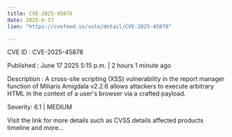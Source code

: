 ```yaml
---
title: CVE-2025-45878
date: 2025-6-17
lien: "https://cvefeed.io/vuln/detail/CVE-2025-45878"

---
```


CVE ID : CVE-2025-45878

Published :  June 17
2025
5:15 p.m. | 2 hours
1 minute ago

Description : A cross-site scripting (XSS) vulnerability in the report manager function of Miliaris Amigdala v2.2.6 allows attackers to execute arbitrary HTML in the context of a user's browser via a crafted payload.

Severity: 6.1 | MEDIUM

Visit the link for more details
such as CVSS details
affected products
timeline
and more...
